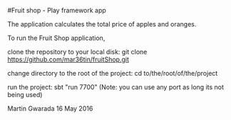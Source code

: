 #Fruit shop - Play framework app

The application calculates the total price of apples and oranges.

To run the Fruit Shop application,

clone the repository to your local disk: git clone https://github.com/mar36tin/fruitShop.git

change directory to the root of the project: cd to/the/root/of/the/project

run the project: sbt "run 7700" (Note: you can use any port as long its not being used)


Martin Gwarada 16 May 2016